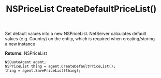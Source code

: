 ﻿---
uid: crmscript_ref_NSQuoteAgent_CreateDefaultPriceList
title: NSPriceList CreateDefaultPriceList()
intellisense: NSQuoteAgent.CreateDefaultPriceList
keywords: NSQuoteAgent, CreateDefaultPriceList
so.topic: reference
---
	  
Set default values into a new NSPriceList.
NetServer calculates default values (e.g. Country) on the entity, which is required when creating/storing a new instance
	  
**Returns:** NSPriceList

```crmscript
NSQuoteAgent agent;
NSPriceList thing = agent.CreateDefaultPriceList();
thing = agent.SavePriceList(thing);
```

